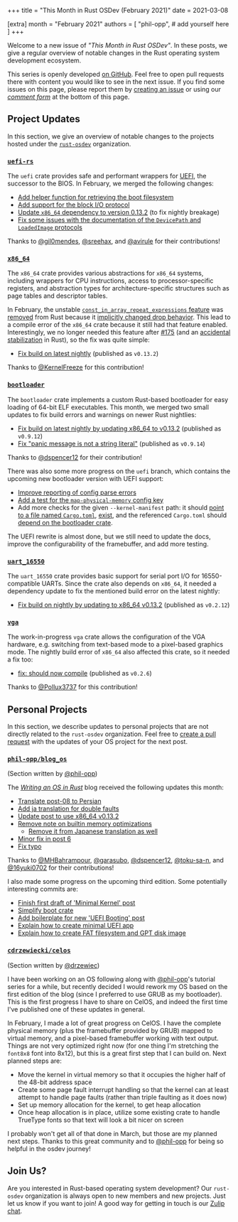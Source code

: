 +++
title = "This Month in Rust OSDev (February 2021)"
date = 2021-03-08

[extra]
month = "February 2021"
authors = [
    "phil-opp",
    # add yourself here
]
+++

Welcome to a new issue of _"This Month in Rust OSDev"_. In these posts, we give a regular overview of notable changes in the Rust operating system development ecosystem.

<!-- more -->

This series is openly developed [on GitHub](https://github.com/rust-osdev/homepage/). Feel free to open pull requests there with content you would like to see in the next issue. If you find some issues on this page, please report them by [creating an issue](https://github.com/rust-osdev/homepage/issues/new) or using our <a href="#comment-form">_comment form_</a> at the bottom of this page.

<!--
    This is a draft for the upcoming "This Month in Rust OSDev (February 2021)" post.
    Feel free to create pull requests against the `next` branch to add your
    content here.
    Please take a look at the past posts on https://rust-osdev.com/ to see the
    general structure of these posts.
-->

## Project Updates

In this section, we give an overview of notable changes to the projects hosted under the [`rust-osdev`] organization.

[`rust-osdev`]: https://github.com/rust-osdev/about


### [`uefi-rs`](https://github.com/rust-osdev/uefi-rs)

The `uefi` crate provides safe and performant wrappers for [UEFI](https://en.wikipedia.org/wiki/Unified_Extensible_Firmware_Interface), the successor to the BIOS. In February, we merged the following changes:

- [Add helper function for retrieving the boot filesystem](https://github.com/rust-osdev/uefi-rs/pull/201)
- [Add support for the block I/O protocol](https://github.com/rust-osdev/uefi-rs/pull/200)
- [Update `x86_64` dependency to version 0.13.2](https://github.com/rust-osdev/uefi-rs/pull/198) (to fix nightly breakage)
- [Fix some issues with the documentation of the `DevicePath` and `LoadedImage` protocols](https://github.com/rust-osdev/uefi-rs/pull/193)

Thanks to [@gil0mendes](https://github.com/gil0mendes), [@sreehax](https://github.com/sreehax), and [@avirule](https://github.com/avirule) for their contributions!

### [`x86_64`](https://github.com/rust-osdev/x86_64)

The `x86_64` crate provides various abstractions for `x86_64` systems, including wrappers for CPU instructions, access to processor-specific registers, and abstraction types for architecture-specific structures such as page tables and descriptor tables.

In February, the unstable [`const_in_array_repeat_expressions` feature](https://github.com/rust-lang/rust/issues/49147) was [removed](https://github.com/rust-lang/rust/pull/80404) from Rust because it [implicitly changed drop behavior](https://github.com/rust-lang/rust/issues/49147#issuecomment-766372999). This lead to a compile error of the `x86_64` crate because it still had that feature enabled. Interestingly, we no longer needed this feature after [#175](https://github.com/rust-osdev/x86_64/pull/175) (and an [accidental stabilization](https://github.com/rust-lang/rust/pull/79270) in Rust), so the fix was quite simple:

- [Fix build on latest nightly](https://github.com/rust-osdev/x86_64/pull/230) <span class="gray">(published as `v0.13.2`)</span>

Thanks to [@KernelFreeze](https://github.com/KernelFreeze) for this contribution!

### [`bootloader`](https://github.com/rust-osdev/bootloader)

The `bootloader` crate implements a custom Rust-based bootloader for easy loading of 64-bit ELF executables. This month, we merged two small updates to fix build errors and warnings on newer Rust nightlies:

- [Fix build on latest nightly by updating x86_64 to v0.13.2](https://github.com/rust-osdev/bootloader/pull/135) <span class="gray">(published as `v0.9.12`)</span>
- [Fix "panic message is not a string literal"](https://github.com/rust-osdev/bootloader/pull/138) <span class="gray">(published as `v0.9.14`)</span>

Thanks to [@dspencer12](https://github.com/dspencer12) for their contribution!

There was also some more progress on the `uefi` branch, which contains the upcoming new bootloader version with UEFI support:

- [Improve reporting of config parse errors](https://github.com/rust-osdev/bootloader/commit/d55f1c87c34e8bba61adc6abffa78ba431aac69f)
- [Add a test for the `map-physical-memory` config key](https://github.com/rust-osdev/bootloader/commit/6a0fd74ecb052ef3f1fa7ce3e556c895c66dfc4e)
- Add more checks for the given `--kernel-manifest` path: it should [point to a file named `Cargo.toml`](https://github.com/rust-osdev/bootloader/commit/38fd48622c3a6f22d64a65528a56d2471168cb78), [exist](https://github.com/rust-osdev/bootloader/commit/9a8ace78650d75189d567618a90a4f039525f369), and the referenced `Cargo.toml` should [depend on the bootloader crate](https://github.com/rust-osdev/bootloader/commit/873351c575bdefd1c6c78b27de2bc0494698c0d5).

The UEFI rewrite is almost done, but we still need to update the docs, improve the configurability of the framebuffer, and add more testing.

### [`uart_16550`](https://github.com/rust-osdev/uart_16550)

The `uart_16550` crate provides basic support for serial port I/O for 16550-compatible UARTs. Since the crate also depends on `x86_64`, it needed a dependency update to fix the mentioned build error on the latest nightly:

- [Fix build on nightly by updating to x86_64 v0.13.2](https://github.com/rust-osdev/uart_16550/pull/12) <span class="gray">(published as `v0.2.12`)</span>

### [`vga`](https://github.com/rust-osdev/vga)

The work-in-progress `vga` crate allows the configuration of the VGA hardware, e.g. switching from text-based mode to a pixel-based graphics mode. The nightly build error of `x86_64` also affected this crate, so it needed a fix too:

- [fix: should now compile](https://github.com/rust-osdev/vga/pull/20) <span class="gray">(published as `v0.2.6`)</span>

Thanks to [@Pollux3737](https://github.com/Pollux3737) for this contribution!

## Personal Projects

In this section, we describe updates to personal projects that are not directly related to the `rust-osdev` organization. Feel free to [create a pull request](https://github.com/rust-osdev/homepage/pulls) with the updates of your OS project for the next post.

### [`phil-opp/blog_os`](https://github.com/phil-opp/blog_os)

<span class="gray">(Section written by [@phil-opp](https://github.com/phil-opp))</span>

The [_Writing an OS in Rust_](https://os.phil-opp.com/) blog received the following updates this month:

- [Translate post-08 to Persian](https://github.com/phil-opp/blog_os/pull/913)
- [Add ja translation for double faults](https://github.com/phil-opp/blog_os/pull/917)
- [Update post to use x86_64 v0.13.2](https://github.com/phil-opp/blog_os/pull/920)
- [Remove note on builtin memory optimizations](https://github.com/phil-opp/blog_os/pull/932)
    - [Remove it from Japanese translation as well](https://github.com/phil-opp/blog_os/pull/935)
- [Minor fix in post 6](https://github.com/phil-opp/blog_os/pull/928)
- [Fix typo](https://github.com/phil-opp/blog_os/pull/927)

Thanks to [@MHBahrampour](https://github.com/MHBahrampour), [@garasubo](https://github.com/garasubo), [@dspencer12](https://github.com/dspencer12), [@toku-sa-n](https://github.com/toku-sa-n), and [@16yuki0702](https://github.com/16yuki0702) for their contributions!

I also made some progress on the upcoming third edition. Some potentially interesting commits are:

- [Finish first draft of 'Minimal Kernel' post](https://github.com/phil-opp/blog_os/commit/acb478c0b51b0cdf2124772aca00502f15d6cbb6)
- [Simplify boot crate](https://github.com/phil-opp/blog_os/commit/aaae70974f180321ab8bc25eca2052f98695b39a)
- [Add boilerplate for new 'UEFI Booting' post](https://github.com/phil-opp/blog_os/commit/c2fe9960a743bcb32d5a41e5a02e0f84266d950a)
- [Explain how to create minimal UEFI app](https://github.com/phil-opp/blog_os/commit/033be9ac25a146eb4819d9c6799bd6362d97e036)
- [Explain how to create FAT filesystem and GPT disk image](https://github.com/phil-opp/blog_os/commit/83be6c7868f269084ebe4758ad82db9d7f187061)

### [`cdrzewiecki/celos`](https://gitlab.com/cdrzewiecki/celos)

<span class="gray">(Section written by [@drzewiec](https://github.com/drzewiec))</span>

I have been working on an OS following along with [@phil-opp](https://github.com/phil-opp)'s tutorial series for a while, but recently decided I would rework my OS based on the first edition of the blog (since I preferred to use GRUB as my bootloader). This is the first progress I have to share on CelOS, and indeed the first time I've published one of these updates in general.

In February, I made a lot of great progress on CelOS. I have the complete physical memory (plus the framebuffer provided by GRUB) mapped to virtual memory, and a pixel-based framebuffer working with text output. Things are not very optimized right now (for one thing I'm stretching the `font8x8` font into 8x12), but this is a great first step that I can build on. Next planned steps are:

* Move the kernel in virtual memory so that it occupies the higher half of the 48-bit address space
* Create some page fault interrupt handling so that the kernel can at least attempt to handle page faults (rather than triple faulting as it does now)
* Set up memory allocation for the kernel, to get heap allocation
* Once heap allocation is in place, utilize some existing crate to handle TrueType fonts so that text will look a bit nicer on screen

I probably won't get all of that done in March, but those are my planned next steps. Thanks to this great community and to [@phil-opp](https://github.com/phil-opp) for being so helpful in the osdev journey!

## Join Us?

Are you interested in Rust-based operating system development? Our `rust-osdev` organization is always open to new members and new projects. Just let us know if you want to join! A good way for getting in touch is our [Zulip chat](https://rust-osdev.zulipchat.com).
